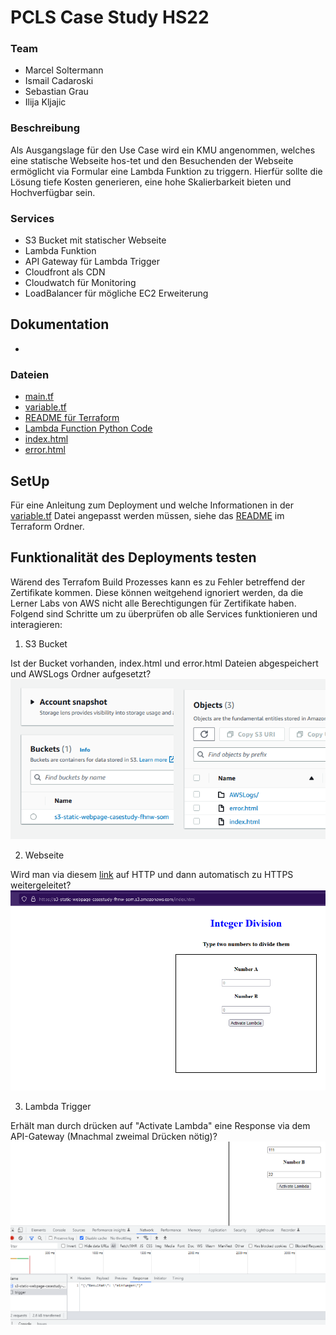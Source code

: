 # PCLS Case Study HS22
### Team
- Marcel Soltermann
- Ismail Cadaroski
- Sebastian Grau 
- Ilija Kljajic

### Beschreibung
Als Ausgangslage für den Use Case wird ein KMU angenommen, welches eine statische Webseite hos-tet und den Besuchenden der Webseite ermöglicht via Formular eine Lambda Funktion zu triggern. Hierfür sollte die Lösung tiefe Kosten generieren, eine hohe Skalierbarkeit bieten und Hochverfügbar sein.

### Services
- S3 Bucket mit statischer Webseite
- Lambda Funktion
- API Gateway für Lambda Trigger
- Cloudfront als CDN
- Cloudwatch für Monitoring
- LoadBalancer für mögliche EC2 Erweiterung

## Dokumentation
- 

### Dateien
- [main.tf](https://github.com/Quasolaris/AWS_CaseStudy/blob/main/Terraform/main.tf)
- [variable.tf](https://github.com/Quasolaris/AWS_CaseStudy/blob/main/Terraform/variable.tf)
- [README für Terraform](https://github.com/Quasolaris/AWS_CaseStudy/blob/main/Terraform/README.md)
- [Lambda Function Python Code](https://github.com/Quasolaris/AWS_CaseStudy/blob/main/Lambda/func.py)
- [index.html](https://github.com/Quasolaris/AWS_CaseStudy/blob/main/Terraform/webpage/index.html)
- [error.html](https://github.com/Quasolaris/AWS_CaseStudy/blob/main/Terraform/webpage/error.html)

## SetUp
Für eine Anleitung zum Deployment und welche Informationen in der [variable.tf](https://github.com/Quasolaris/AWS_CaseStudy/blob/main/Terraform/variable.tf) Datei angepasst werden müssen, siehe das [README](https://github.com/Quasolaris/AWS_CaseStudy/blob/main/Terraform/README.md) im Terraform Ordner.


## Funktionalität des Deployments testen
Wärend des Terrafom Build Prozesses kann es zu Fehler betreffend der Zertifikate kommen. Diese können weitgehend ignoriert werden, da die Lerner Labs von AWS nicht alle Berechtigungen für Zertifikate haben. Folgend sind Schritte um zu überprüfen ob alle Services funktionieren und interagieren:

1. S3 Bucket

Ist der Bucket vorhanden, index.html und error.html Dateien abgespeichert und AWSLogs Ordner aufgesetzt?
<img title="S3" alt="S3 picture" src="/Images/s3.png">

2. Webseite

Wird man via diesem [link](http://s3-static-webpage-casestudy-fhnw-som.s3.amazonaws.com/index.html) auf HTTP und dann automatisch zu HTTPS weitergeleitet?
<img title="Website" alt="Website picture" src="/Images/website.png">

3. Lambda Trigger

Erhält man durch drücken auf "Activate Lambda" eine Response via dem API-Gateway (Mnachmal zweimal Drücken nötig)?
<img title="Trigger" alt="Trigger picture" src="/Images/trigger.png">

